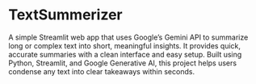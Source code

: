 # TextSummerizer
A simple Streamlit web app that uses Google’s Gemini API to summarize long or complex text into short, meaningful insights. It provides quick, accurate summaries with a clean interface and easy setup. Built using Python, Streamlit, and Google Generative AI, this project helps users condense any text into clear takeaways within seconds.
